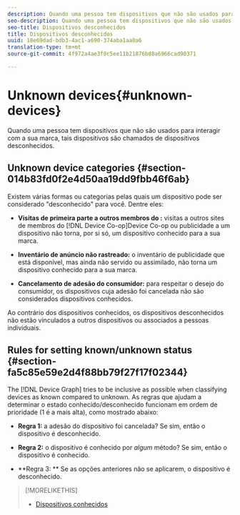 ```yaml
---
description: Quando uma pessoa tem dispositivos que não são usados para interagir com a sua marca, tais dispositivos são chamados de dispositivos desconhecidos.
seo-description: Quando uma pessoa tem dispositivos que não são usados para interagir com a sua marca, tais dispositivos são chamados de dispositivos desconhecidos.
seo-title: Dispositivos desconhecidos
title: Dispositivos desconhecidos
uuid: 18e69dad-bdb3-4ac1-a690-374aba1aa0a6
translation-type: tm+mt
source-git-commit: 4f972a4ae3f0c5ee11b21876bd8a6966cad90371

---
```



# Unknown devices{#unknown-devices}

Quando uma pessoa tem dispositivos que não são usados para interagir com a sua marca, tais dispositivos são chamados de dispositivos desconhecidos.

## Unknown device categories {#section-014b83fd0f2e4d50aa19dd9fbb46f6ab}

Existem várias formas ou categorias pelas quais um dispositivo pode ser considerado &quot;desconhecido&quot; para você. Dentre eles:

* **Visitas de primeira parte a outros membros do :** visitas a outros sites de membros do [!DNL Device Co-op]Device Co-op ou publicidade a um dispositivo não torna, por si só, um dispositivo conhecido para a sua marca.

* **Inventário de anúncio não rastreado:** o inventário de publicidade que está disponível, mas ainda não servido ou assimilado, não torna um dispositivo conhecido para a sua marca.
* **Cancelamento de adesão do consumidor:** para respeitar o desejo do consumidor, os dispositivos cuja adesão foi cancelada não são considerados dispositivos conhecidos.

Ao contrário dos dispositivos conhecidos, os dispositivos desconhecidos não estão vinculados a outros dispositivos ou associados a pessoas individuais.

## Rules for setting known/unknown status {#section-fa5c85e59e2d4f88bb79f27f17f02344}

The [!DNL Device Graph] tries to be inclusive as possible when classifying devices as known compared to unknown. As regras que ajudam a determinar o estado conhecido/desconhecido funcionam em ordem de prioridade (1 é a mais alta), como mostrado abaixo:

* **Regra 1:** a adesão do dispositivo foi cancelada? Se sim, então o dispositivo é desconhecido.
* **Regra 2:** o dispositivo é conhecido por *algum* método? Se sim, então o dispositivo é conhecido.

* **Regra 3: ** Se as opções anteriores não se aplicarem, o dispositivo é desconhecido.

>[!MORELIKETHIS]
>
>* [Dispositivos conhecidos](../processes/known-device.md#concept-8e87c276819a48bfac5cef10b45216d1)

